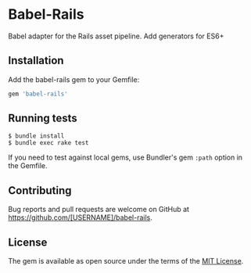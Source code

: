 # Babel-Rails

Babel adapter for the Rails asset pipeline. Add generators for ES6+

## Installation

Add the babel-rails gem to your Gemfile:

~~~ruby
gem 'babel-rails'
~~~

## Running tests

    $ bundle install
    $ bundle exec rake test

If you need to test against local gems, use Bundler's gem `:path` option in the Gemfile.


## Contributing

Bug reports and pull requests are welcome on GitHub at https://github.com/[USERNAME]/babel-rails.


## License

The gem is available as open source under the terms of the [MIT License](http://opensource.org/licenses/MIT).

